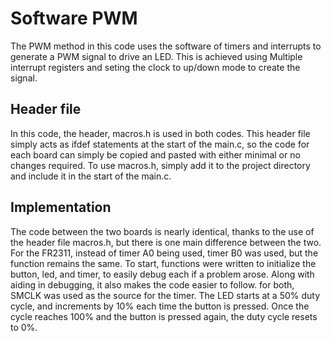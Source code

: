 # Software PWM
The PWM method in this code uses the software of timers and interrupts to generate a PWM
signal to drive an LED. This is achieved using Multiple interrupt registers and seting the
clock to up/down mode to create the signal.
## Header file
In this code, the header, macros.h is used in both codes. This header file simply acts
as ifdef statements at the start of the main.c, so the code for each board can simply be
copied and pasted with either minimal or no changes required. To use macros.h, simply add
it to the project directory and include it in the start of the main.c.
## Implementation
The code between the two boards is nearly identical, thanks to the use of the header file
macros.h, but there is one main difference between the two. For the FR2311, instead of 
timer A0 being used, timer B0 was used, but the function remains the same. To start,
functions were written to initialize the button, led, and timer, to easily debug each 
if a problem arose. Along with aiding in debugging, it also makes the code easier to follow.
for both, SMCLK was used as the source for the timer. The LED starts at a 50% duty cycle, 
and increments by 10% each time the button is pressed. Once the cycle reaches 100% and the 
button is pressed again, the duty cycle resets to 0%.
